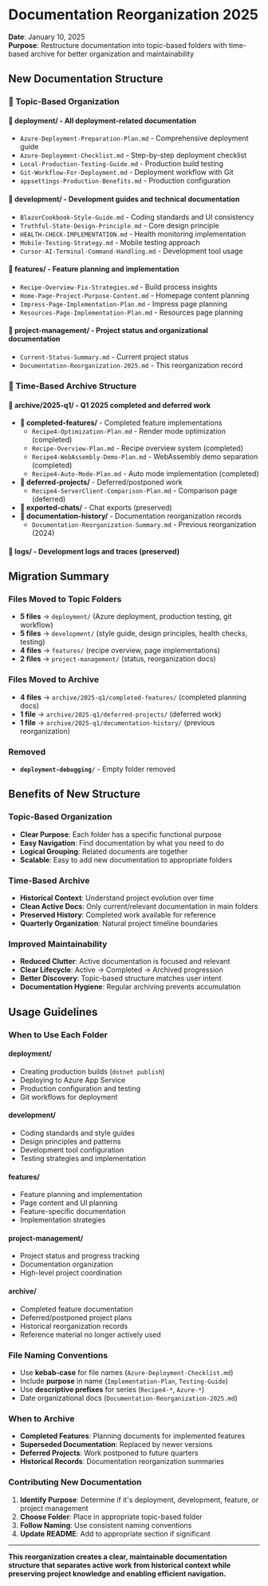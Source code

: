 # Documentation Reorganization 2025

**Date**: January 10, 2025  
**Purpose**: Restructure documentation into topic-based folders with time-based archive for better organization and maintainability

## New Documentation Structure

### **📁 Topic-Based Organization**

#### **📁 deployment/** - All deployment-related documentation
- `Azure-Deployment-Preparation-Plan.md` - Comprehensive deployment guide
- `Azure-Deployment-Checklist.md` - Step-by-step deployment checklist  
- `Local-Production-Testing-Guide.md` - Production build testing
- `Git-Workflow-For-Deployment.md` - Deployment workflow with Git
- `appsettings-Production-Benefits.md` - Production configuration

#### **📁 development/** - Development guides and technical documentation
- `BlazorCookbook-Style-Guide.md` - Coding standards and UI consistency
- `Truthful-State-Design-Principle.md` - Core design principle
- `HEALTH-CHECK-IMPLEMENTATION.md` - Health monitoring implementation
- `Mobile-Testing-Strategy.md` - Mobile testing approach
- `Cursor-AI-Terminal-Command-Handling.md` - Development tool usage

#### **📁 features/** - Feature planning and implementation
- `Recipe-Overview-Fix-Strategies.md` - Build process insights
- `Home-Page-Project-Purpose-Content.md` - Homepage content planning
- `Impress-Page-Implementation-Plan.md` - Impress page planning
- `Resources-Page-Implementation-Plan.md` - Resources page planning

#### **📁 project-management/** - Project status and organizational documentation
- `Current-Status-Summary.md` - Current project status
- `Documentation-Reorganization-2025.md` - This reorganization record

### **📁 Time-Based Archive Structure**

#### **📁 archive/2025-q1/** - Q1 2025 completed and deferred work
- **📁 completed-features/** - Completed feature implementations
  - `Recipe4-Optimization-Plan.md` - Render mode optimization (completed)
  - `Recipe-Overview-Plan.md` - Recipe overview system (completed)
  - `Recipe4-WebAssembly-Demo-Plan.md` - WebAssembly demo separation (completed)
  - `Recipe4-Auto-Mode-Plan.md` - Auto mode implementation (completed)
- **📁 deferred-projects/** - Deferred/postponed work
  - `Recipe4-ServerClient-Comparison-Plan.md` - Comparison page (deferred)
- **📁 exported-chats/** - Chat exports (preserved)
- **📁 documentation-history/** - Documentation reorganization records
  - `Documentation-Reorganization-Summary.md` - Previous reorganization (2024)

#### **📁 logs/** - Development logs and traces (preserved)

## Migration Summary

### **Files Moved to Topic Folders**
- **5 files** → `deployment/` (Azure deployment, production testing, git workflow)
- **5 files** → `development/` (style guide, design principles, health checks, testing)
- **4 files** → `features/` (recipe overview, page implementations)
- **2 files** → `project-management/` (status, reorganization docs)

### **Files Moved to Archive**
- **4 files** → `archive/2025-q1/completed-features/` (completed planning docs)
- **1 file** → `archive/2025-q1/deferred-projects/` (deferred work)
- **1 file** → `archive/2025-q1/documentation-history/` (previous reorganization)

### **Removed**
- **`deployment-debugging/`** - Empty folder removed

## Benefits of New Structure

### **Topic-Based Organization**
- **Clear Purpose**: Each folder has a specific functional purpose
- **Easy Navigation**: Find documentation by what you need to do
- **Logical Grouping**: Related documents are together
- **Scalable**: Easy to add new documentation to appropriate folders

### **Time-Based Archive**
- **Historical Context**: Understand project evolution over time
- **Clean Active Docs**: Only current/relevant documentation in main folders
- **Preserved History**: Completed work available for reference
- **Quarterly Organization**: Natural project timeline boundaries

### **Improved Maintainability**
- **Reduced Clutter**: Active documentation is focused and relevant
- **Clear Lifecycle**: Active → Completed → Archived progression
- **Better Discovery**: Topic-based structure matches user intent
- **Documentation Hygiene**: Regular archiving prevents accumulation

## Usage Guidelines

### **When to Use Each Folder**

#### **deployment/**
- Creating production builds (`dotnet publish`)
- Deploying to Azure App Service
- Production configuration and testing
- Git workflows for deployment

#### **development/**  
- Coding standards and style guides
- Design principles and patterns
- Development tool configuration
- Testing strategies and implementation

#### **features/**
- Feature planning and implementation
- Page content and UI planning
- Feature-specific documentation
- Implementation strategies

#### **project-management/**
- Project status and progress tracking
- Documentation organization
- High-level project coordination

#### **archive/**
- Completed feature documentation
- Deferred/postponed project plans
- Historical reorganization records
- Reference material no longer actively used

### **File Naming Conventions**
- Use **kebab-case** for file names (`Azure-Deployment-Checklist.md`)
- Include **purpose** in name (`Implementation-Plan`, `Testing-Guide`)
- Use **descriptive prefixes** for series (`Recipe4-*`, `Azure-*`)
- Date organizational docs (`Documentation-Reorganization-2025.md`)

### **When to Archive**
- **Completed Features**: Planning documents for implemented features
- **Superseded Documentation**: Replaced by newer versions
- **Deferred Projects**: Work postponed to future quarters
- **Historical Records**: Documentation reorganization summaries

### **Contributing New Documentation**
1. **Identify Purpose**: Determine if it's deployment, development, feature, or project management
2. **Choose Folder**: Place in appropriate topic-based folder
3. **Follow Naming**: Use consistent naming conventions
4. **Update README**: Add to appropriate section if significant

---

**This reorganization creates a clear, maintainable documentation structure that separates active work from historical context while preserving project knowledge and enabling efficient navigation.** 